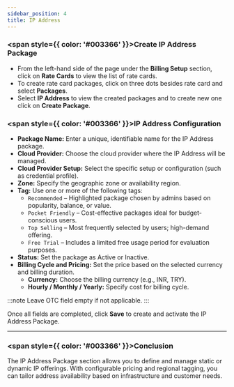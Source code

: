 ```yaml
---
sidebar_position: 4
title: IP Address
---
```


### <span style={{ color: '#003366' }}>Create IP Address Package</span>

- From the left-hand side of the page under the **Billing Setup** section, click on **Rate Cards** to view the list of rate cards.
- To create rate card packages, click on three dots besides rate card and select **Packages**.
- Select **IP Address** to view the created packages and to create new one click on **Create Package**.

### <span style={{ color: '#003366' }}>IP Address Configuration</span>

- **Package Name:** Enter a unique, identifiable name for the IP Address package.
- **Cloud Provider:** Choose the cloud provider where the IP Address will be managed.
- **Cloud Provider Setup:** Select the specific setup or configuration (such as credential profile).
- **Zone:** Specify the geographic zone or availability region.
- **Tag:** Use one or more of the following tags:
    - `Recommended` – Highlighted package chosen by admins based on popularity, balance, or value.
    - `Pocket Friendly` – Cost-effective packages ideal for budget-conscious users.
    - `Top Selling` – Most frequently selected by users; high-demand offering.
    - `Free Trial` – Includes a limited free usage period for evaluation purposes.
- **Status:** Set the package as Active or Inactive.
- **Billing Cycle and Pricing:** Set the price based on the selected currency and billing duration.
    - **Currency:** Choose the billing currency (e.g., INR, TRY).
    - **Hourly / Monthly / Yearly:** Specify cost for billing cycle.

:::note
Leave OTC field empty if not applicable.
:::

Once all fields are completed, click **Save** to create and activate the IP Address Package.

---

### <span style={{ color: '#003366' }}>Conclusion</span>

The IP Address Package section allows you to define and manage static or dynamic IP offerings. With configurable pricing and regional tagging, you can tailor address availability based on infrastructure and customer needs.
